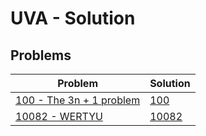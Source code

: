 # UVA - Solution
## Problems
| Problem | Solution |
| - | - |
| [100 - The 3n + 1 problem](https://onlinejudge.org/index.php?option=com_onlinejudge&Itemid=8&category=3&page=show_problem&problem=36) | [100](https://github.com/lisansulistiani/UVA/blob/main/C++/100.cpp) |
| [10082 - WERTYU](https://onlinejudge.org/index.php?option=com_onlinejudge&Itemid=8&page=show_problem&problem=1023) | [10082](https://github.com/lisansulistiani/UVA/blob/main/C++/10082.cpp) |